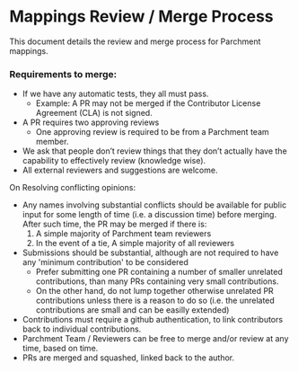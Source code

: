 # Mappings Review / Merge Process

This document details the review and merge process for Parchment mappings.

### Requirements to merge:

- If we have any automatic tests, they all must pass.
  - Example: A PR may not be merged if the Contributor License Agreement (CLA) is not signed.
- A PR requires two approving reviews
  - One approving review is required to be from a Parchment team member.
- We ask that people don’t review things that they don’t actually have the capability to effectively review (knowledge wise).
- All external reviewers and suggestions are welcome.

On Resolving conflicting opinions:

- Any names involving substantial conflicts should be available for public input for some length of time (i.e. a discussion time) before merging. After such time, the PR may be merged if there is:
  1. A simple majority of Parchment team reviewers
  2. In the event of a tie, A simple majority of all reviewers
- Submissions should be substantial, although are not required to have any 'minimum contribution' to be considered
  - Prefer submitting one PR containing a number of smaller unrelated contributions, than many PRs containing very small contributions.
  - On the other hand, do not lump together otherwise unrelated PR contributions unless there is a reason to do so (i.e. the unrelated contributions are small and can be easilly extended)
- Contributions must require a github authentication, to link contributors back to individual contributions.
- Parchment Team / Reviewers can be free to merge and/or review at any time, based on time.
- PRs are merged and squashed, linked back to the author.
